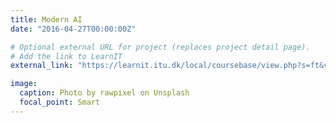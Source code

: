 ```yaml
---
title: Modern AI
date: "2016-04-27T00:00:00Z"

# Optional external URL for project (replaces project detail page).
# Add the link to LearnIT
external_link: "https://learnit.itu.dk/local/coursebase/view.php?s=ft&view=public&ciid=749"

image:
  caption: Photo by rawpixel on Unsplash
  focal_point: Smart
---
```


